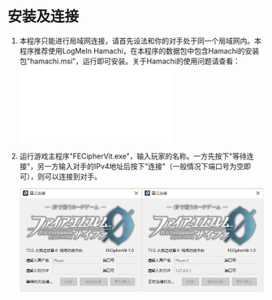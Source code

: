 
# 安装及连接

1. 本程序只能进行局域网连接，请首先设法和你的对手处于同一个局域网内。本程序推荐使用LogMeIn Hamachi，在本程序的数据包中包含Hamachi的安装包"hamachi.msi"，运行即可安装。关于Hamachi的使用问题请查看：![Hamachi使用方法及常见问题](../hamachi.md)

2. 运行游戏主程序"FECipherVit.exe"，输入玩家的名称。一方先按下"等待连接"，另一方输入对手的IPv4地址后按下"连接"（一般情况下端口号为空即可），则可以连接到对手。

    ![](../connection.png)


 